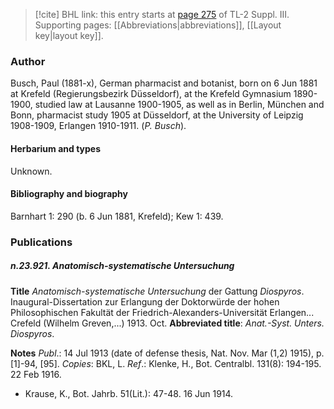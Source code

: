 > [!cite] BHL link: this entry starts at [page 275](https://www.biodiversitylibrary.org/item/103861#page/285/mode/1up) of TL-2 Suppl. III.
> Supporting pages: [[Abbreviations|abbreviations]], [[Layout key|layout key]].

### Author

Busch, Paul (1881-x), German pharmacist and botanist, born on 6 Jun 1881 at Krefeld (Regierungsbezirk Düsseldorf), at the Krefeld Gymnasium 1890-1900, studied law at Lausanne 1900-1905, as well as in Berlin, München and Bonn, pharmacist study 1905 at Düsseldorf, at the University of Leipzig 1908-1909, Erlangen 1910-1911. (*P. Busch*).

#### Herbarium and types

Unknown.

#### Bibliography and biography

Barnhart 1: 290 (b. 6 Jun 1881, Krefeld); Kew 1: 439.

### Publications

##### n.23.921. Anatomisch-systematische Untersuchung

**Title**
*Anatomisch-systematische Untersuchung* der Gattung *Diospyros*. Inaugural-Dissertation zur Erlangung der Doktorwürde der hohen Philosophischen Fakultät der Friedrich-Alexanders-Universität Erlangen... Crefeld (Wilhelm Greven,...) 1913. Oct.
**Abbreviated title**: *Anat.-Syst. Unters. Diospyros*.

**Notes**
*Publ*.: 14 Jul 1913 (date of defense thesis, Nat. Nov. Mar (1,2) 1915), p. \[1\]-94, \[95\]. *Copies*: BKL, L.
*Ref*.: Klenke, H., Bot. Centralbl. 131(8): 194-195. 22 Feb 1916.
- Krause, K., Bot. Jahrb. 51(Lit.): 47-48. 16 Jun 1914.

